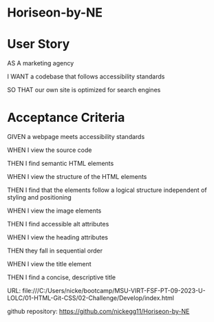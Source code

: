 # Horiseon-by-NE

# User Story

AS A marketing agency

I WANT a codebase that follows accessibility standards

SO THAT our own site is optimized for search engines

# Acceptance Criteria

GIVEN a webpage meets accessibility standards

WHEN I view the source code

THEN I find semantic HTML elements

WHEN I view the structure of the HTML elements

THEN I find that the elements follow a logical structure independent of styling and positioning

WHEN I view the image elements

THEN I find accessible alt attributes

WHEN I view the heading attributes

THEN they fall in sequential order

WHEN I view the title element

THEN I find a concise, descriptive title

URL: file:///C:/Users/nicke/bootcamp/MSU-VIRT-FSF-PT-09-2023-U-LOLC/01-HTML-Git-CSS/02-Challenge/Develop/index.html

github repository: https://github.com/nickegg11/Horiseon-by-NE

